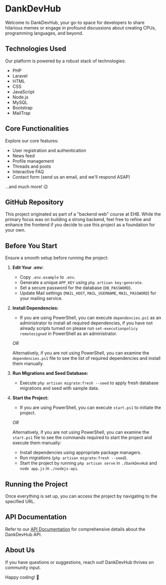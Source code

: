 # DankDevHub

Welcome to DankDevHub, your go-to space for developers to share hilarious memes or engage in profound discussions about creating CPUs, programming languages, and beyond.

## Technologies Used

Our platform is powered by a robust stack of technologies:

-   PHP
-   Laravel
-   HTML
-   CSS
-   JavaScript
-   Node.js
-   MySQL
-   Bootstrap
-   MailTrap

## Core Functionalities

Explore our core features:

-   User registration and authentication
-   News feed
-   Profile management
-   Threads and posts
-   Interactive FAQ
-   Contact form (send us an email, and we'll respond ASAP)

...and much more! 😉

## GitHub Repository

This project originated as part of a "backend web" course at EHB. While the primary focus was on building a strong backend, feel free to refine and enhance the frontend if you decide to use this project as a foundation for your own.

## Before You Start

Ensure a smooth setup before running the project:

1. **Edit Your .env:**

    - Copy `.env.example` to `.env`.
    - Generate a unique `APP_KEY` using `php artisan key:generate`.
    - Set a secure password for the database (`DB_PASSWORD`).
    - Update Mail settings (`MAIL_HOST`, `MAIL_USERNAME`, `MAIL_PASSWORD`) for your mailing service.

2. **Install Dependencies:**

    - If you are using PowerShell, you can execute `dependencies.ps1` as an administrator to install all required dependencies, if you have not already scripts turned on please run `set-executionpolicy remotesigned` in PowerShell as an administrator.

    _OR_

    Alternatively, if you are not using PowerShell, you can examine the `dependencies.ps1` file to see the list of required dependencies and install them manually.

3. **Run Migrations and Seed Database:**

    - Execute `php artisan migrate:fresh --seed` to apply fresh database migrations and seed with sample data.

4. **Start the Project:**

    - If you are using PowerShell, you can execute `start.ps1` to initiate the project.

    _OR_

    Alternatively, if you are not using PowerShell, you can examine the `start.ps1` file to see the commands required to start the project and execute them manually:

    - Install dependencies using appropriate package managers.
    - Run migrations (`php artisan migrate:fresh --seed`).
    - Start the project by running `php artisan serve` in `./DankDevHub` and `node app.js` in `./nodejs-api`.

## Running the Project

Once everything is set up, you can access the project by navigating to the specified URL.

## API Documentation

Refer to our [API Documentation](API.md) for comprehensive details about the DankDevHub API.

## About Us

If you have questions or suggestions, reach out! DankDevHub thrives on community input.

Happy coding! 🚀

